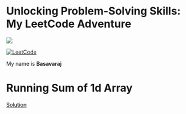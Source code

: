 # Unlocking Problem-Solving Skills: My LeetCode Adventure
[<img src="https://leetcode.com/_next/static/images/logo-ff2b712834cf26bf50a5de58ee27bcef.png" >](https://leetcode.com/basavarajbankolli/)

[![LeetCode](https://img.shields.io/badge/LeetCode-basavarajbankolli-7C8BC7?style=for-the-badge&logo=leetcode)](https://leetcode.com/basavarajbankolli/)

My name is **Basavaraj**  

# Running Sum of 1d Array  


[Solution]()


